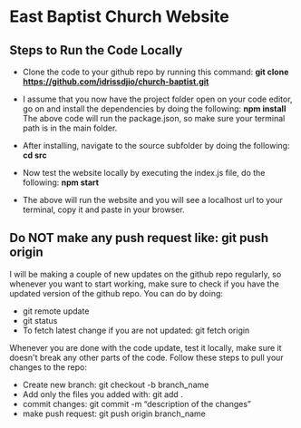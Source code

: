 # East Baptist Church Website #

## Steps to Run the Code Locally
- Clone the code to your github repo by running this command:
**git clone https://github.com/idrissdjio/church-baptist.git**

- I assume that you now have the project folder open on your code editor, go on and install the dependencies by doing the following:
**npm install**
The above code will run the package.json, so make sure your terminal path is in the main folder.

- After installing, navigate to the source subfolder by doing the following:
**cd src**

- Now test the website locally by executing the index.js file, do the following:
**npm start**

- The above will run the website and you will see a localhost url to your terminal, copy it and paste in your browser.



## Do NOT make any push request like: git push origin

I will be making a couple of new updates on the github repo regularly, so whenever you want to start working, make sure to check if you have the updated version of the github repo. You can do by doing:
- git remote update
- git status
- To fetch latest change if you are not updated: git fetch origin


Whenever you are done with the code update, test it locally, make sure it doesn't break any other parts of the code. Follow these steps to pull your changes to the repo:
-  Create new branch: git checkout -b branch_name
- Add only the files you added with: git add .
- commit changes: git commit -m “description of the changes”
- make push request: git push origin branch_name
